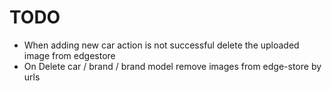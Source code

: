 # TODO

- When adding new car action is not successful delete the uploaded image from edgestore
- On Delete car / brand / brand model remove images from edge-store by urls
